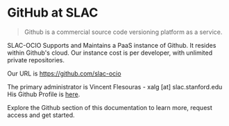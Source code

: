 GitHub at SLAC
=============

> Github is a commercial source code versioning platform as a service. 

SLAC-OCIO Supports and Maintains a PaaS instance of Github. It resides within Github's cloud.  Our instance cost is per developer, with unlimited private repositories.

Our URL is https://github.com/slac-ocio

The primary administrator is Vincent Flesouras - xalg [at] slac.stanford.edu His Github Profile is [here](https://github.com/xalgorithm).

Explore the Github section of this documentation to learn more, request access and get started.